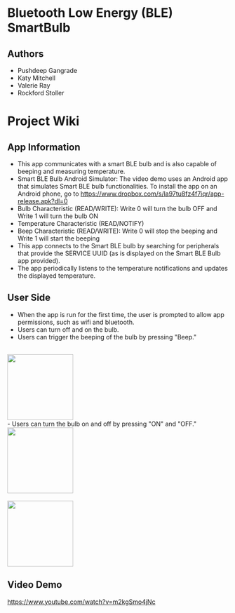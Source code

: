 # Bluetooth Low Energy (BLE) SmartBulb

## Authors
- Pushdeep Gangrade
- Katy Mitchell
- Valerie Ray
- Rockford Stoller

# Project Wiki

## App Information
- This app communicates with a smart BLE bulb and is also capable of beeping and measuring temperature.
- Smart BLE Bulb Android Simulator: The video demo uses an Android app that simulates Smart BLE bulb functionalities. To install the app on an Android phone, go to https://www.dropbox.com/s/la97tu8fz4f7iqr/app-release.apk?dl=0 
- Bulb Characteristic (READ/WRITE):	Write 0 will turn the bulb OFF and Write 1 will turn the bulb ON
- Temperature Characteristic (READ/NOTIFY)
- Beep Characteristic (READ/WRITE): Write 0 will stop the beeping and Write 1 will start the beeping
- This app connects to the Smart BLE bulb by searching for peripherals that provide the SERVICE UUID (as is displayed on the Smart BLE Bulb app provided).
- The app periodically listens to the temperature notifications and updates the displayed temperature.


## User Side
- When the app is run for the first time, the user is prompted to allow app permissions, such as wifi and bluetooth.
- Users can turn off and on the bulb.
- Users can trigger the beeping of the bulb by pressing "Beep."
<br>
<img src="https://github.com/pushpdeep-gangrade/BLE-SmartBulb/master/beeping.png" width=150>
</br>
- Users can turn the bulb on and off by pressing "ON" and "OFF."
<br>
<img src="https://github.com/pushpdeep-gangrade/BLE-SmartBulb/master/bulb_on.png" width=150>
</br>
<br>
<img src="https://github.com/pushpdeep-gangrade/BLE-SmartBulb/master/bulb_off.png" width=150>
</br>

## Video Demo
https://www.youtube.com/watch?v=m2kgSmo4jNc 